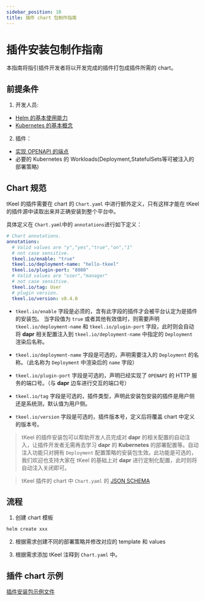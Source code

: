 ```yaml
---
sidebar_position: 10
title: 插件 chart 包制作指南
---
```


# 插件安装包制作指南
本指南将指引插件开发者将以开发完成的插件打包成插件所需的 chart。

## 前提条件
1. 开发人员:
- [Helm 的基本使用能力](https://helm.sh/docs/)
- [Kubernetes 的基本概念](https://kubernetes.io/zh/docs/home/)

2. 插件：
- [实现 OPENAPI 的端点](./openapi.md)
- 必要的 Kubernetes 的 Workloads(Deployment,StatefulSets等可被注入的部署策略)

## Chart 规范
tKeel 的插件需要在 chart 的 `Chart.yaml` 中进行额外定义，只有这样才能在 tKeel 的插件源中读取出来并正确安装到整个平台中。

具体定义在 `Chart.yaml`中的 `annotations`进行如下定义：
```yaml
# Chart annotations.
annotations:
  # Valid values are "y","yes","true","on","1"
  # not case sensitive.
  tkeel.io/enable: "true"
  tkeel.io/deployment-name: "hello-tkeel"
  tkeel.io/plugin-port: "8080"
  # Valid values are "user","manager"
  # not case sensitive.
  tkeel.io/tag: User
  # plugin version.
  tkeel.io/version: v0.4.0
```
- `tkeel.io/enable` 字段是必须的，含有此字段的插件才会被平台认定为是插件的安装包。
当字段值为 `true` 或者其他有效值时，则需要声明 `tkeel.io/deployment-name` 和 `tkeel.io/plugin-port` 字段，此时则会自动将 **dapr** 相关配置注入到 `tkeel.io/deployment-name` 中指定的 `Deployment` 渲染后名称。

- `tkeel.io/deployment-name` 字段是可选的，声明需要注入的 `Deployment` 的名称。（此名称为 `Deployment` 中渲染后的 `name` 字段）
- `tkeel.io/plugin-port` 字段是可选的，声明已经实现了 `OPENAPI` 的 HTTP 服务的端口号。（与 **dapr** 边车进行交互的端口号）
- `tkeel.io/tag` 字段是可选的，插件类型，声明此安装包安装的插件是用户侧还是系统测，默认值为用户侧。
- `tkeel.io/version` 字段是可选的，插件版本号，定义后将覆盖 chart 中定义的版本号。

> tKeel 的插件安装包可以帮助开发人员完成对 **dapr** 的相关配置的自动注入，让插件开发者无需再去学习 **dapr** 的 **Kubernetes** 的部署配置等。自动注入功能只对拥有 `Deployment` 配置策略的安装包生效。此功能是可选的，我们欢迎也支持大家在 tKeel 的基础上对 **dapr** 进行定制化配置，此时则将自动注入关闭即可。

> tKeel 插件的 chart 中 `Chart.yaml` 的 [JSON SCHEMA](/schema/plugin_chart_schema.json)

## 流程

1. 创建 chart 模板
```bash
helm create xxx
```

2. 根据需求创建不同的部署策略并修改对应的 template 和 values

3. 根据需求添加 tKeel 注释到 `Chart.yaml` 中。

## 插件 chart 示例
[插件安装包示例文件](https://github.com/tkeel-io/quickstarts/tree/main/tkeel-manager/deploy/chart/hello-tkeel)

